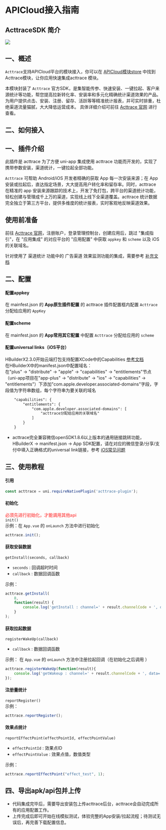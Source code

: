 # APICloud接入指南
## ActtraceSDK 简介
<img src="https://res.traceinstall.com/static/images/acttrace2.svg" />

## 一、概述

`Acttrace`支持APICloud平台的模块接入，你可以在 [APICloud模块store](https://www.apicloud.com/modulestore) 中找到Acttrace模块，让你应用快速集成acttrace 模块。

本模块封装了 `Acttrace` 官方SDK，是集智能传参、快速安装、一键拉起、客户来源统计等功能，帮您提高拉新转化率、安装率和多元化精确统计渠道效果的产品。为用户提供点击、安装、注册、留存、活跃等等精准统计报表，并可实时排重，杜绝渠道流量猫腻，大大降低运营成本。
具体详细介绍可前往 [Acttrace 官网](https://www.acttrace.com/) 进行查看。

## 二、如何接入
## 一、插件介绍
此插件是 acttrace 为了方便 uni-app 集成使用 acttrace 功能而开发的，实现了携带参数安装，渠道统计，一键拉起全部功能。

`Acttrace` 可帮助 Android/iOS 开发者精确的获取 App 每一次安装来源；在 App 安装或拉起后，直达指定场景，大大提高用户转化率和留存率。同时，acttrace 在精准的 app 安装来源跟踪的技术上，开发了免打包，跨平台的渠道统计功能，轻松创建与管理成千上万的渠道，实现线上线下全渠道覆盖。acttrace 统计数据完全独立于第三方平台，提供多维度的统计报表，实时客观地反映渠道效果。

## 使用前准备
前往 [Acttrace 官网](https://www.traceinstall.com/)，注册账户，登录管理控制台，创建应用后，跳过 "集成指引"，在 "应用集成" 的对应平台的 "应用配置" 中获取 `appkey` 和 `scheme` 以及 iOS 的关联域名。

针对使用了 渠道统计 功能中的 广告渠道 效果监测功能的集成，需要参考 [补充文档](#ad)
## 二、配置

#### 配置appkey
在 mainfest.json 的 **App原生插件配置** 的 acttrace 插件配置框内配置 `Acttrace` 分配给应用的 `AppKey`

#### 配置scheme
在 mainfest.json 的 **App常用其它配置** 中配置 `Acttrace` 分配给应用的 `scheme`

#### 配置universal links（iOS平台）

HBuilderX2.3.0开始云端打包支持配置XCode中的Capabilities [参考文档](https://ask.dcloud.net.cn/article/36393)  
在HBuilderX中的manifest.json中配置域名：  
在"plus" -> "distribute" -> "apple" -> "capabilities" -> "entitlements"节点（uni-app项目在"app-plus" -> "distribute" -> "ios" -> "capabilities" -> "entitlements"）下添加"com.apple.developer.associated-domains"字段，字段值为字符串数组，每个字符串为要关联的域名

``` xml
    "capabilities": {  
        "entitlements": {  
            "com.apple.developer.associated-domains": [  
                "acttrace分配给应用的关联域名"  
            ]  
        }  
    }
```

- acttrace完全兼容微信openSDK1.8.6以上版本的通用链接跳转功能，HBuilderX -> manifest.json -> App SDK配置，请在对应的微信登录/分享/支付中填入正确格式的universal link链接，参考 [iOS常见问题](https://www.acttrace.com/doc/ios_sdk_faq.html)

## 三、使用教程

#### 引用
``` js
const acttrace = uni.requireNativePlugin('acttrace-plugin');
```

#### 初始化
<span style="color:#ff6666">**必须先进行初始化，才能调用其他api**</span>  
`init()`    
示例：在 `App.vue` 的 `onLaunch` 方法中进行初始化
``` js
acttrace.init();
```

#### 获取安装数据
`getInstall(seconds, callback)`
- `seconds` : 回调超时时间
- `callback` : 数据回调函数

示例：
``` js
acttrace.getInstall(
    8,
    function(result) {
        console.log('getInstall : channel=' + result.channelCode + ', data=' + result.bindData);
    }
);
```

#### 获取拉起数据

`registerWakeUp(callback)`
- `callback` : 数据回调函数

示例：
在 `App.vue` 的 `onLaunch` 方法中注册拉起回调（在初始化之后调用 ）
``` js
acttrace.registerWakeUp(function(result){
    console.log('getWakeup : channel=' + result.channelCode + ', data=' + result.bindData);
});
```
#### 注册量统计
`reportRegister()`  
示例：
``` js
acttrace.reportRegister();
```

#### 效果点统计
`reportEffectPoint(effectPointId, effectPointValue)`
- `effectPointId` : 效果点ID
- `effectPointValue` : 效果点值，数值类型

示例：
``` js
acttrace.reportEffectPoint("effect_test", 1);
```

## 四、导出apk/api包并上传
- 代码集成完毕后，需要导出安装包上传acttrace后台，acttrace会自动完成所有的应用配置工作。
- 上传完成后即可开始在线模拟测试，体验完整的App安装/拉起流程；待测试无误后，再完善下载配置信息。

